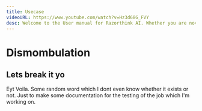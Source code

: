 ```yaml
---
title: Usecase
videoURL: https://www.youtube.com/watch?v=Hz3d68G_FVY
desc: Welcome to the User manual for Razorthink AI. Whether you are novice or a advance user. 		
---
```


# Dismombulation

## Lets break it yo

Eyt Voila. Some random word which I dont even know whether it exists or not. Just to make some documentation for the testing of the job which I'm working on.